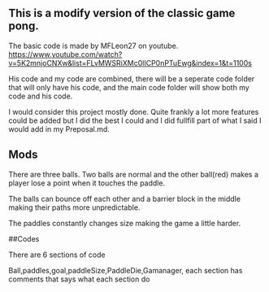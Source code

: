## This is a modify version of the classic game pong.
The basic code is made by MFLeon27 on youtube. https://www.youtube.com/watch?v=5K2mnjoCNXw&list=FLvMWSRiXMc0lICP0nPTuEwg&index=1&t=1100s

His code and my code are combined, there will be a seperate code folder that will only have his code, and the main code folder will show both my code and his code.

I would consider this project mostly done. Quite frankly a lot more features could be added but I did the best I could and I did fullfill part of what I said I would add in my Preposal.md.
## Mods
There are three balls. Two balls are normal and the other ball(red) makes a player lose a point when it touches the paddle.

The balls can bounce off each other and a barrier block in the middle making their paths more unpredictable.

The paddles constantly changes size making the game a little harder.

##Codes

There are 6 sections of code

Ball,paddles,goal,paddleSize,PaddleDie,Gamanager, each section has comments that says what each section do
